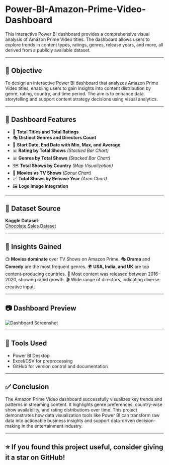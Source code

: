 # Power-BI-Amazon-Prime-Video-Dashboard
This interactive Power BI dashboard provides a comprehensive visual analysis of Amazon Prime Video titles. The dashboard allows users to explore trends in content types, ratings, genres, release years, and more, all derived from a publicly available dataset.

---

## 🎯 Objective

To design an interactive Power BI dashboard that analyzes Amazon Prime Video titles, enabling users to gain insights into content distribution by genre, rating, country, and time period. The aim is to enhance data storytelling and support content strategy decisions using visual analytics.

---

## 📌 Dashboard Features

- 🔢 **Total Titles and Total Ratings**
- 🎭 **Distinct Genres and Directors Count**
- 📅 **Start Date, End Date with Min, Max, and Average**
- 📊 **Rating by Total Shows** *(Stacked Bar Chart)*
- 📊 **Genres by Total Shows** *(Stacked Bar Chart)*
- 🗺️ **Total Shows by Country** *(Map Visualization)*
- 🍩 **Movies vs TV Shows** *(Donut Chart)*
- 📈 **Total Shows by Release Year** *(Area Chart)*
- 🖼️ **Logo Image Integration**

---

## 📂 Dataset Source

**Kaggle Dataset**:  
[Chocolate Sales Dataset]()

---
## 🧠 Insights Gained


📺 **Movies dominate** over TV Shows on Amazon Prime.
🎭 **Drama** and **Comedy** are the most frequent genres.
🌍 **USA, India, and UK** are top content-producing countries.
📅 Most content was released between 2016–2020, showing rapid growth.
🎬 Wide range of directors, indicating diverse creative input.

---

## 📷 Dashboard Preview

![Dashboard Screenshot]()

---


## 🔧 Tools Used

- Power BI Desktop
- Excel/CSV for preprocessing
- GitHub for version control and documentation

---

## ✅ Conclusion

The Amazon Prime Video dashboard successfully visualizes key trends and patterns in streaming content. It highlights genre preferences, country-wise show availability, and rating distributions over time. This project demonstrates how data visualization tools like Power BI can transform raw data into actionable business insights and support data-driven decision-making in the entertainment industry.

---

  ## ⭐️ If you found this project useful, consider giving it a star on GitHub!

